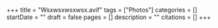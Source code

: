 +++
title = "Wsxwsxwsxwsx.avif"
tags = ["Photos"]
categories = []
startDate = ""
draft = false
pages = []
description = ""
citations = []
+++
